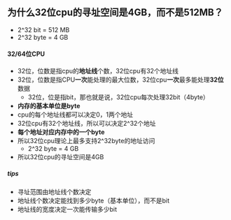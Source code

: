 ## 为什么32位cpu的寻址空间是4GB，而不是512MB？
* 2^32 bit = 512 MB
* 2^32 byte = 4 GB

#### 32/64位CPU
* 32位，位数是指cpu的**地址线**个数，32位cpu有32个地址线
* 32位，位数是指CPU**一次**能处理的最大位数，32位cpu**一次**最多能处理**32位**数据
    * 32位，位是指bit，那也就是说，32位cpu每次处理32bit（4byte）
* **内存的基本单位是byte**
* cpu的每个地址线都可以决定0，1两个地址
* 32位cpu有32个地址线，所以可以决定2^32个地址
* **每个地址对应内存中的一个byte**
* 所以32位cpu理论上最多支持2^32byte的地址访问
    * 2^32 byte = 4 GB
* 所以32位cpu的寻址空间是4GB

##### tips
* 寻址范围由地址线个数决定
* 地址线个数决定能找到多少byte（基本单位），而不是bit
* 地址线的宽度决定一次能传输多少bit